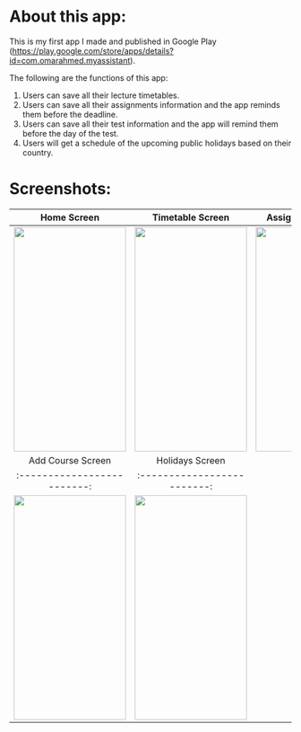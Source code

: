 # About this app:
This is my first app I made and published in Google Play (https://play.google.com/store/apps/details?id=com.omarahmed.myassistant). 

The following are the functions of this app:
1) Users can save all their lecture timetables.
2) Users can save all their assignments information and the app reminds them before the deadline.
3) Users can save all their test information and the app will remind them before the day of the test.
4) Users will get a schedule of the upcoming public holidays based on their country.

# Screenshots:

Home Screen               |  Timetable Screen              | Assignments Screen   
:-------------------------:|:-------------------------:|:-------------------------:
<img src="https://play-lh.googleusercontent.com/p-OyvKRG40gXPVdawoD1FmAHh6nYf0U21_AdS4rS-FlRoyBozWkFci-ipyf_zR0dvA=w2560-h1440-rw" width="200" height="400" /> | <img src="https://play-lh.googleusercontent.com/xdPGMqIHHHOVoDzsXBQvx_7hey5igDX5PUSJpXXVolDhx5xr3b98qb6V8LhhTho48-3y=w2560-h1440-rw" width="200" height="400" /> | <img src="https://play-lh.googleusercontent.com/yKsTkmgGmul4uZ9JRQmtNYeFDHPJ9MlsQNAgLgJTwwmPhHlWbV7_Qcg7ukD9RrIg6A=w2560-h1440-rw" width="200" height="400" />
Add Course Screen               |  Holidays Screen
:-------------------------:|:-------------------------:
<img src="https://play-lh.googleusercontent.com/Xr2M0bbhfmW-n89hxOzwptqu_rvHnuWFgbpF_dL4OfaYZHTxRPS89A2hfJNZquSI1H8=w2560-h1440-rw" width="200" height="400" /> | <img src="https://play-lh.googleusercontent.com/1NJ41rpNme3XnqoWQQzVRpetAzIuRhYJq2XopGEsI_ApajaCKYlP_uEi-Mbi-Ml2Qw=w2560-h1440-rw" width="200" height="400" />
